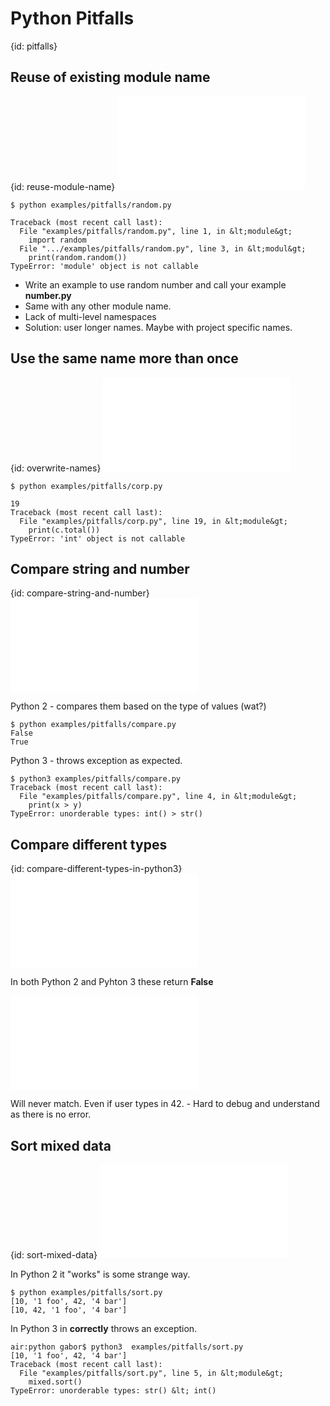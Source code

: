 # Python Pitfalls
{id: pitfalls}

## Reuse of existing module name
{id: reuse-module-name}
![](examples/pitfalls/random.py)

```
$ python examples/pitfalls/random.py

Traceback (most recent call last):
  File "examples/pitfalls/random.py", line 1, in &lt;module&gt;
    import random
  File ".../examples/pitfalls/random.py", line 3, in &lt;modul&gt;
    print(random.random())
TypeError: 'module' object is not callable
```

* Write an example to use random number and call your example **number.py**
* Same with any other module name.
* Lack of multi-level namespaces
* Solution: user longer names. Maybe with project specific names.



## Use the same name more than once
{id: overwrite-names}
![](examples/pitfalls/corp.py)

```
$ python examples/pitfalls/corp.py

19
Traceback (most recent call last):
  File "examples/pitfalls/corp.py", line 19, in &lt;module&gt;
    print(c.total())
TypeError: 'int' object is not callable
```


## Compare string and number
{id: compare-string-and-number}
![](examples/pitfalls/compare.py)

Python 2 - compares them based on the type of values (wat?)


```
$ python examples/pitfalls/compare.py
False
True
```

Python 3 - throws exception as expected.


```
$ python3 examples/pitfalls/compare.py
Traceback (most recent call last):
  File "examples/pitfalls/compare.py", line 4, in &lt;module&gt;
    print(x > y)
TypeError: unorderable types: int() > str()
```


## Compare different types
{id: compare-different-types-in-python3}
![](examples/pitfalls/compare_equal.py)

In both Python 2 and Pyhton 3 these return **False**

![](examples/pitfalls/compare_input.py)

Will never match. Even if user types in 42. - Hard to debug and understand as there is no error.




## Sort mixed data
{id: sort-mixed-data}
![](examples/pitfalls/sort.py)

In Python 2 it "works" is some strange way.


```
$ python examples/pitfalls/sort.py
[10, '1 foo', 42, '4 bar']
[10, 42, '1 foo', '4 bar']
```

In Python 3 in **correctly** throws an exception.


```
air:python gabor$ python3  examples/pitfalls/sort.py
[10, '1 foo', 42, '4 bar']
Traceback (most recent call last):
  File "examples/pitfalls/sort.py", line 5, in &lt;module&gt;
    mixed.sort()
TypeError: unorderable types: str() &lt; int()
```




